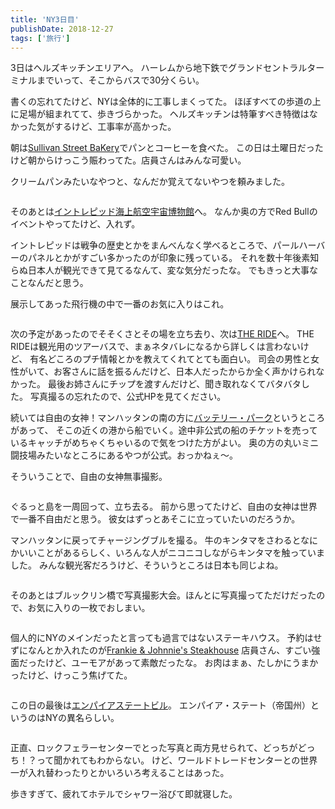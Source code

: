 ```yaml
---
title: 'NY3日目'
publishDate: 2018-12-27
tags: ['旅行']
---
```


3日はヘルズキッチンエリアへ。
ハーレムから地下鉄でグランドセントラルターミナルまでいって、そこからバスで30分くらい。

書くの忘れてたけど、NYは全体的に工事しまくってた。
ほぼすべての歩道の上に足場が組まれてて、歩きづらかった。
ヘルズキッチンは特筆すべき特徴はなかった気がするけど、工事率が高かった。

朝は[Sullivan Street BaKery](https://www.google.com/maps/place//data=!4m2!3m1!1s0x89c25851d7f66eed:0x5c54863a6515f55b?authuser=0&hl=ja&gl=jp)でパンとコーヒーを食べた。
この日は土曜日だったけど朝からけっこう賑わってた。店員さんはみんな可愛い。

クリームパンみたいなやつと、なんだか覚えてないやつを頼みました。
<p class="max-w-full my-11 mx-auto mb-7"><img class="mx-auto align-top" src="/blog/images/10/1.jpg" alt=""></p>

そのあとは[イントレピッド海上航空宇宙博物館](https://www.google.com/maps/place/%E3%82%A4%E3%83%B3%E3%83%88%E3%83%AC%E3%83%94%E3%83%83%E3%83%89%E6%B5%B7%E4%B8%8A%E8%88%AA%E7%A9%BA%E5%AE%87%E5%AE%99%E5%8D%9A%E7%89%A9%E9%A4%A8/@40.7645266,-74.0017963,17z/data=!3m1!4b1!4m5!3m4!1s0x89c2584ed560199f:0x22362b652743ff1!8m2!3d40.7645266!4d-73.9996076?authuser=0&hl=ja)へ。
なんか奥の方でRed Bullのイベントやってたけど、入れず。

イントレピッドは戦争の歴史とかをまんべんなく学べるところで、パールハーバーのパネルとかがすごい多かったのが印象に残っている。
それを数十年後素知らぬ日本人が観光できて見てるなんて、変な気分だったな。
でもきっと大事なことなんだと思う。

展示してあった飛行機の中で一番のお気に入りはこれ。
<p class="max-w-full my-11 mx-auto mb-7"><img class="mx-auto align-top" src="/blog/images/10/2.jpg" alt=""></p>

次の予定があったのでそそくさとその場を立ち去り、次は[THE RIDE](https://experiencetheride.com/)へ。
THE RIDEは観光用のツアーバスで、まぁネタバレになるから詳しくは言わないけど、
有名どころのプチ情報とかを教えてくれてとても面白い。
司会の男性と女性がいて、お客さんに話を振るんだけど、日本人だったからか全く声かけられなかった。
最後お姉さんにチップを渡すんだけど、聞き取れなくてバタバタした。
写真撮るの忘れたので、公式HPを見てください。

続いては自由の女神！マンハッタンの南の方に[バッテリー・パーク](https://www.google.com/maps/place/@40.7043214,-74.0190756,17z/data=!4m13!1m7!3m6!1s0x89c25a1190aeccd5:0x5f673e7b53410dc9!2zQmF0dGVyeSBQbCwgTmV3IFlvcmssIE5ZLCDjgqLjg6Hjg6rjgqvlkIjooYblm70!3b1!8m2!3d40.7068846!4d-74.0175505!3m4!1s0x89c25a12f88ba2ad:0xbe70465e98439c12!8m2!3d40.7032774!4d-74.0170276?authuser=0&hl=ja)というところがあって、
そこの近くの港から船でいく。途中非公式の船のチケットを売っているキャッチがめちゃくちゃいるので気をつけた方がよい。
奥の方の丸いミニ闘技場みたいなところにあるやつが公式。おっかねぇ〜。

そういうことで、自由の女神無事撮影。
<p class="max-w-full my-11 mx-auto mb-7"><img class="mx-auto align-top" src="/blog/images/10/3.jpg" alt=""></p>

ぐるっと島を一周回って、立ち去る。
前から思ってたけど、自由の女神は世界で一番不自由だと思う。
彼女はずっとあそこに立っていたいのだろうか。

マンハッタンに戻ってチャージングブルを撮る。
牛のキンタマをさわるとなにかいいことがあるらしく、いろんな人がニコニコしながらキンタマを触っていました。
みんな観光客だろうけど、そういうところは日本も同じよね。
<p class="max-w-full my-11 mx-auto mb-7"><img class="mx-auto align-top" src="/blog/images/10/4.jpg" alt=""></p>

そのあとはブルックリン橋で写真撮影大会。ほんとに写真撮ってただけだったので、お気に入りの一枚でおしまい。
<p class="max-w-full my-11 mx-auto mb-7"><img class="mx-auto align-top" src="/blog/images/10/5.jpg" alt=""></p>

個人的にNYのメインだったと言っても過言ではないステーキハウス。
予約はせずになんとか入れたのが[Frankie & Johnnie's Steakhouse](https://www.google.com/maps/place//data=!4m2!3m1!1s0x89c258546e475fb5:0xac520743a29f13b?authuser=0&hl=ja&gl=jp)
店員さん、すごい強面だったけど、ユーモアがあって素敵だったな。
お肉はまぁ、たしかにうまかったけど、けっこう焦げてた。

<p class="max-w-full my-11 mx-auto mb-7"><img class="mx-auto align-top" src="/blog/images/10/6.jpg" alt=""></p>

この日の最後は[エンパイアステートビル](https://www.google.com/maps/place/@40.7484405,-73.9878531,17z/data=!3m1!4b1!4m5!3m4!1s0x89c259a9b3117469:0xd134e199a405a163!8m2!3d40.7484405!4d-73.9856644)。
エンパイア・ステート（帝国州）というのはNYの異名らしい。

<p class="max-w-full my-11 mx-auto mb-7"><img class="mx-auto align-top" src="/blog/images/10/7.jpg" alt=""></p>

正直、ロックフェラーセンターでとった写真と両方見せられて、どっちがどっち！？って聞かれてもわからない。
けど、ワールドトレードセンターとの世界一が入れ替わったりとかいろいろ考えることはあった。

歩きすぎて、疲れてホテルでシャワー浴びて即就寝した。
